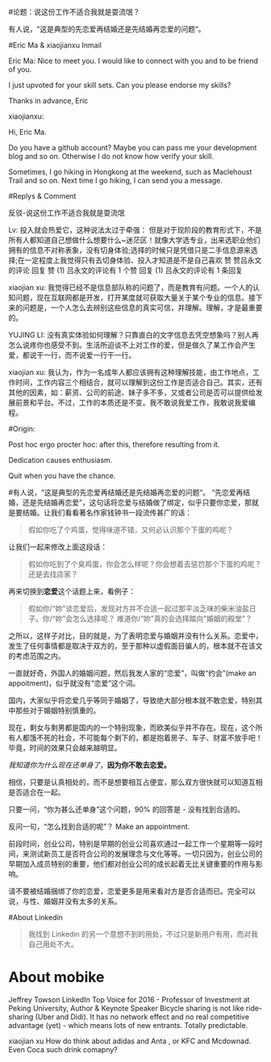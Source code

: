 #论题：说这份工作不适合我就是耍流氓？

有人说，“这是典型的先恋爱再结婚还是先结婚再恋爱的问题“。

#Eric Ma & xiaojianxu Inmail

Eric Ma: 
Nice to meet you.
I would like to connect with you and to be friend of you.

I just upvoted for your skill sets. Can you please endorse my skills?

Thanks in advance,
Eric


xiaojianxu:
 
Hi, Eric Ma.

Do you have a github account? Maybe you can pass me your development blog and so on. Otherwise I do not know how verify your skill.

Sometimes, I go hiking in Hongkong at the weekend, such as Maclehoust Trail and so on. Next time I go hiking, I can send you a message. 



#Replys & Comment

反驳-说这份工作不适合我就是耍流氓

Lv: 投入就会热爱它，这种说法太过于牵强：
但是对于现阶段的教育形式下，不是所有人都知道自己想做什么想要什么~迷茫区！就像大学选专业，出来选职业他们拥有的信息不对称表象，没有切身体验;选择的时候只是凭借只是二手信息源来选择;在一定程度上我觉得只有去切身体验、投入才知道是不是自己喜欢
 赞 赞吕永文的评论   回复   赞 (1) 吕永文的评论有 1 个赞    回复 (1) 吕永文的评论有 1 条回复
 
 
xiaojian xu:
我觉得已经不是信息部队称的问题了，而是教育有问题。一个人的认知问题，现在互联网都是开发，打开某度就可获取大量关于某个专业的信息。接下来的问题是，一个人怎么去辨别这些信息的真实可信，并理解。理解，才是最重要的。

YUJING LI: 
没有真实体验如何理解？只靠直白的文字信息去凭空想象吗？别人再怎么说疼你也感受不到。生活所迫谈不上对工作的爱，但是做久了某工作会产生爱，都说干一行，而不说爱一行干一行。

xiaojian xu: 
我认为，作为一名成年人都应该拥有这种理解技能，由工作地点，工作时间，工作内容三个相结合，就可以理解到这份工作是否适合自己。其实，还有其他的因素，如：薪资、公司的前途、妹子多不多，又或者公司是否可以提供给发展前景和平台。不过，工作的本质还是不变。我不敢说我爱工作，我敢说我爱编程。 

#Origin:

Post hoc ergo procter hoc: after this, therefore resulting from it.

Dedication causes enthusiasm.

Quit when you have the chance.



#有人说，“这是典型的先恋爱再结婚还是先结婚再恋爱的问题“。
“先恋爱再结婚，还是先结婚再恋爱”，这句话将恋爱与结婚做了绑定，似乎只要你恋爱，那就是要结婚。让我们看看著名作家钱钟书一段流传甚广的话：
> 假如你吃了个鸡蛋，觉得味道不错，又何必认识那个下蛋的鸡呢？

让我们一起来修改上面这段话：
> 假如你吃到了个臭鸡蛋，你会怎么样呢？你会想着去惩罚那个下蛋的鸡呢？还是去找店家？

再来切换到**恋爱**这个话题上来，看例子：
> 假如你/“妳”谈恋爱后，发现对方并不合适一起过那平淡乏味的柴米油盐日子。你/“妳”会怎么选择呢？
难道你/“妳”真的会选择踏向"婚姻的殿堂"？

之所以，这样子对比，目的就是，为了表明恋爱与婚姻并没有什么关系。恋爱中，发生了任何事情都是取决于双方的，至于那种以虚假面目骗人的，根本就不在该文的考虑范围之内。

一直就好奇，外国人的婚姻问题，然后我发人家的“恋爱”，叫做“约会”(make an appoitment)，似乎就没有“恋爱”这个词。

国内，大家似乎将恋爱几乎等同于婚姻了，导致绝大部分根本就不敢恋爱，特别其中那些对于婚姻特别慎重的。

现在，剩女与剩男都是国内的一个特别现象，而欧美似乎并不存在。现在，这个所有人都饿不死的社会，不可能每个剩下的，都是抱着房子、车子、财富不放手吧！毕竟，时间的效果只会越来越明显。

*我知道你为什么现在还单身了*，**因为你不敢去恋爱。**

相信，只要是认真相处的，而不是想要相互占便宜，那么双方很快就可以知道互相是否适合在一起。

只要一问，“你为甚么还单身”这个问题，90% 的回答是 - 没有找到合适的。

反问一句，“怎么找到合适的呢”？ Make an appointment.

前段时间，创业公司，特别是早期的创业公司喜欢通过一起工作一个星期等一段时间，来测试新员工是否符合公司的发展理念与文化等等。一切只因为，创业公司的早期加入成员特别的重要，他们都对创业公司的成长起着无比关键重要的作用与影响。

请不要被结婚捆绑了你的恋爱，恋爱更多是用来看对方是否合适而已。完全可以说，与性、婚姻并没有太多的关系。


#About Linkedin
> 我找到 Linkedin 的另一个意想不到的用处，不过只是新用户有用，而对我自己用处不大。
# About mobike

Jeffrey Towson
LinkedIn Top Voice for 2016 - Professor of Investment at Peking University, Author & Keynote Speaker
Bicycle sharing is not like ride-sharing (Uber and Didi). It has no network effect and no real competitive advantage (yet) - which means lots of new entrants. Totally predictable.

xiaojian xu
How do think about adidas and Anta , or KFC and Mcdownad. Even Coca such drink comapny?
 
 

